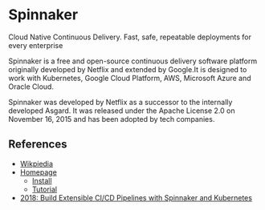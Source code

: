 # Spinnaker

Cloud Native Continuous Delivery.  Fast, safe, repeatable deployments for every enterprise

Spinnaker is a free and open-source continuous delivery software platform originally developed by Netflix and extended by Google.It is designed to work with Kubernetes, Google Cloud Platform, AWS, Microsoft Azure and Oracle Cloud.

Spinnaker was developed by Netflix as a successor to the internally developed Asgard. It was released under the Apache License 2.0 on November 16, 2015 and has been adopted by tech companies.

## References

* [Wikpiedia](https://en.wikipedia.org/wiki/Spinnaker_(software))
* [Homepage](https://spinnaker.io/)
    * [Install](https://spinnaker.io/docs/setup/install/halyard/)
    * [Tutorial](https://spinnaker.io/docs/guides/tutorials/)
* [2018: Build Extensible CI/CD Pipelines with Spinnaker and Kubernetes](https://thenewstack.io/build-extensible-ci-cd-pipelines-spinnaker-kubernetes/)

